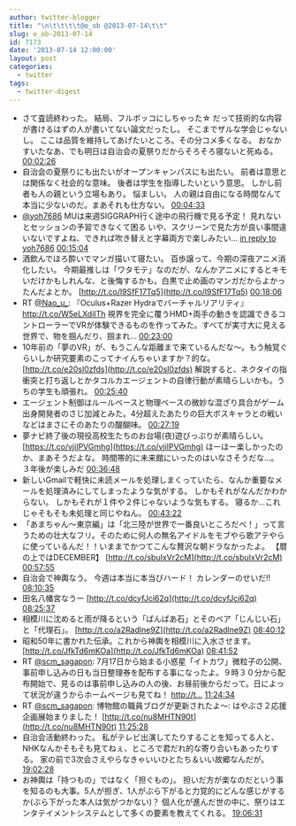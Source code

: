 ```yaml
---
author: twitter-blogger
title: "\n\t\t\t\t@o_ob @2013-07-14\t\t"
slug: o_ob-2013-07-14
id: 7173
date: '2013-07-14 12:00:00'
layout: post
categories:
  - twitter
tags:
  - twitter-digest
---
```


*   さて査読終わった。 結局、フルボッコにしちゃった☆ だって技術的な内容が書けるはずの人が書いてない論文だったし。 そこまでザルな学会じゃないし。 ここは品質を維持してあげたいところ。その分コメ多くなる。 おなかすいたなあ、でも明日は自治会の夏祭りだからそろそろ寝ないと死ぬる。 [00:02:26](http://twitter.com/o_ob/statuses/356066093946765313)
*   自治会の夏祭りにも出たいがオープンキャンパスにも出たい。 前者は意思とは関係なく社会的な意味。 後者は学生を指導したいという意思。 しかし前者も人の親という立場もあり。 悩ましい。 人の親は自由になる時間なんて本当に少ないのだ。まあそれも仕方ない。 [00:04:33](http://twitter.com/o_ob/statuses/356066624199069696)
*   [@yoh7686](http://twitter.com/yoh7686) MUは来週SIGGRAPH行く途中の飛行機で見る予定！ 見れないとセッションの予習できなくて困る いや、スクリーンで見た方が良い事間違いないですよね、できれば吹き替えと字幕両方で楽しみたい… [in reply to yoh7686](http://twitter.com/yoh7686/statuses/356067963461320704) [00:15:04](http://twitter.com/o_ob/statuses/356069270628745217)
*   酒飲んでほろ酔いでマンガ描いて寝たい。 百歩譲って、今期の深夜アニメ消化したい。 今期最推しは「ワタモテ」なのだが、なんかアニメにするとキモいだけかもしれんな、と後悔するかも。白黒で止め画のマンガだからよかったんだよとか。 [http://t.co/l9SfF17Tq5](http://t.co/l9SfF17Tq5) [00:18:06](http://twitter.com/o_ob/statuses/356070036445732864)
*   RT [@Nao_u_](http://twitter.com/Nao_u_): 『Oculus+Razer Hydraでバーチャルリアリティ』http://t.co/W5eLXdiITh 視界を完全に覆うHMD+両手の動きを認識できるコントローラーでVRが体験できるものを作ってみた。すべてが実寸大に見える世界で、物を掴んだり、掴まれ… [00:23:00](http://twitter.com/o_ob/statuses/356071267616563200)
*   10年前の「夢のVR」が、もうこんな距離まで来ているんだな〜。もう触覚ぐらいしか研究要素のこってナイんちゃいますか？的な。 [http://t.co/e20sl0zfds](http://t.co/e20sl0zfds) 解説すると、ネクタイの指衝突と打ち返しとかタコルカエージェントの自律行動が素晴らしいかも。うちの学生も頑張れ。 [00:25:40](http://twitter.com/o_ob/statuses/356071937509830659)
*   エージェント制御はルールベースと物理ベースの微妙な混ざり具合がゲーム出身開発者のさじ加減とみた。4分超えたあたりの巨大ボスキャラとの戦いなどはまさにそのあたりの醍醐味。 [00:27:19](http://twitter.com/o_ob/statuses/356072355086352386)
*   夢ナビ終了後の現役高校生たちのお台場(夜)遊びっぷりが素晴らしい。 [https://t.co/vjiIPVGmhg](https://t.co/vjiIPVGmhg) ほーほー楽しかったのか、まあそうだよな。 時間帯的に未来館にいったのはいなさそうだな…。 ３年後が楽しみだ [00:36:48](http://twitter.com/o_ob/statuses/356074741985050624)
*   新しいGmailで軽快に未読メールを処理しまくっていたら、なんか重要なメールを処理済みにしてしまったような気がする。 しかもそれがなんだかわからない。 しかもそれが１件や２件じゃないような気もする。 寝るか…これじゃそもそも未処理と同じやねん。 [00:43:22](http://twitter.com/o_ob/statuses/356076393848778756)
*   「あまちゃん〜東京編」は「北三陸が世界で一番良いところだべ！」って言うための壮大なフリ。そのために何人の無名アイドルをモブやら歌アテやらに使っているんだ！！いままでかつてこんな贅沢な朝ドラなかったよ。 【暦の上ではDECEMBER】 [http://t.co/sbuIxVr2cM](http://t.co/sbuIxVr2cM) [00:57:55](http://twitter.com/o_ob/statuses/356080055593603073)
*   自治会で神輿なう。 今週は本当に本当びハード！ カレンダーのせいだ!! [08:10:35](http://twitter.com/o_ob/statuses/356188939159216130)
*   田名八幡宮なうー [http://t.co/dcyfJci62q](http://t.co/dcyfJci62q) [08:25:37](http://twitter.com/o_ob/statuses/356192723612626944)
*   相模川に沈めると雨が降るという「ばんばあ石」とそのペア「じんじい石」と「代理石」。 [http://t.co/a2Radlne9Z](http://t.co/a2Radlne9Z) [08:40:12](http://twitter.com/o_ob/statuses/356196393435676672)
*   昭和50年に書かれた伝承。これから神輿を相模川に入水させます。 [http://t.co/JfkTd6mKOa](http://t.co/JfkTd6mKOa) [08:41:52](http://twitter.com/o_ob/statuses/356196810659885056)
*   RT [@scm_sagapon](http://twitter.com/scm_sagapon): 7月17日から始まる小惑星「イトカワ」微粒子の公開、事前申し込みの日も当日整理券を配布する事になったよ。９時３０分から配布開始で、見るのは事前申し込みの人の後、お昼前後からだって。日によって状況が違うからホームページも見てね！ [http://t…](http://t…) [11:24:34](http://twitter.com/o_ob/statuses/356237758378950657)
*   RT [@scm_sagapon](http://twitter.com/scm_sagapon): 博物館の職員ブログが更新されたよ～: はやぶさ２応援企画展始まりました！ [http://t.co/nu8MHTN90t](http://t.co/nu8MHTN90t) [11:25:28](http://twitter.com/o_ob/statuses/356237983021670400)
*   自治会活動終わった。 私がテレビ出演してたりすることを知ってる人と、NHKなんかそもそも見てねぇ、ところで君だれ的な寄り合いもあったりする。 家の前で3次会さえやらなきゃいいひとたち＆いい故郷なんだが。 [19:02:28](http://twitter.com/o_ob/statuses/356352989478391808)
*   お神輿は「持つもの」ではなく「担ぐもの」。 担いだ方が楽なのだという事を知るのも大事。5人が担ぎ、1人がぶら下がると力覚的にどんな感じがするか(ぶら下がった本人は気がつかない)？ 個人化が進んだ世の中に、祭りはエンタテイメントシステムとして多くの要素を教えてくれる。 [19:06:31](http://twitter.com/o_ob/statuses/356354010053230593)